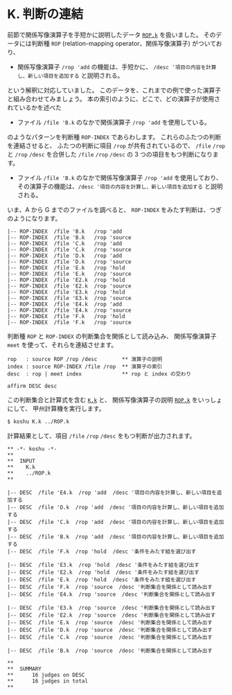 # K. 判断の連結


前節で関係写像演算子を手短かに説明したデータ [`ROP.k`][ROP.k] を扱いました。
そのデータには判断種 `ROP` (relation-mapping operator、関係写像演算子)
がついており、

 - 関係写像演算子 `/rop 'add` の機能は、手短かに、
   `/desc '項目の内容を計算し、新しい項目を追加する` と説明される。

という解釈に対応していました。
このデータを、これまでの例で使った演算子と組み合わせてみましょう。
本の索引のように、どこで、どの演算子が使用されているかを述べた

 - ファイル `/file 'B.k` のなかで関係演算子
   `/rop 'add` を使用している。

のようなパターンを判断種 `ROP-INDEX` であらわします。
これらのふたつの判断を連結させると、
ふたつの判断に項目 `/rop` が共有されているので、
`/file` `/rop` と `/rop` `/desc` を合併した
`/file` `/rop` `/desc` の 3 つの項目をもつ判断になります。

 - ファイル `/file 'B.k` のなかで関係写像演算子 `/rop 'add` を使用しており、
   その演算子の機能は、`/desc '項目の内容を計算し、新しい項目を追加する`
   と説明される。

いま、A から G までのファイルを調べると、
`ROP-INDEX` をみたす判断は、つぎのようになります。

``` text
|-- ROP-INDEX  /file 'B.k   /rop 'add
|-- ROP-INDEX  /file 'B.k   /rop 'source
|-- ROP-INDEX  /file 'C.k   /rop 'add
|-- ROP-INDEX  /file 'C.k   /rop 'source
|-- ROP-INDEX  /file 'D.k   /rop 'add
|-- ROP-INDEX  /file 'D.k   /rop 'source
|-- ROP-INDEX  /file 'E.k   /rop 'hold
|-- ROP-INDEX  /file 'E.k   /rop 'source
|-- ROP-INDEX  /file 'E2.k  /rop 'hold
|-- ROP-INDEX  /file 'E2.k  /rop 'source
|-- ROP-INDEX  /file 'E3.k  /rop 'hold
|-- ROP-INDEX  /file 'E3.k  /rop 'source
|-- ROP-INDEX  /file 'E4.k  /rop 'add
|-- ROP-INDEX  /file 'E4.k  /rop 'source
|-- ROP-INDEX  /file 'F.k   /rop 'hold
|-- ROP-INDEX  /file 'F.k   /rop 'source
```

判断種 `ROP` と `ROP-INDEX` の判断集合を関係として読み込み、
関係写像演算子 `meet` を使って、それらを連結させます。

``` text
rop   : source ROP /rop /desc        ** 演算子の説明
index : source ROP-INDEX /file /rop  ** 演算子の索引
desc  : rop | meet index             ** rop と index の交わり

affirm DESC desc
```

この判断集合と計算式を含む [`K.k`][K.k] と、
関係写像演算子の説明 [`ROP.k`][ROP.k] をいっしょにして、
甲州計算機を実行します。

``` sh
$ koshu K.k ../ROP.k
```

計算結果として、項目 `/file` `/rop` `/desc` をもつ判断が出力されます。

``` text
** -*- koshu -*-
**  
**  INPUT
**    K.k
**    ../ROP.k
**    

|-- DESC  /file 'E4.k  /rop 'add  /desc '項目の内容を計算し、新しい項目を追加する
|-- DESC  /file 'D.k  /rop 'add  /desc '項目の内容を計算し、新しい項目を追加する
|-- DESC  /file 'C.k  /rop 'add  /desc '項目の内容を計算し、新しい項目を追加する
|-- DESC  /file 'B.k  /rop 'add  /desc '項目の内容を計算し、新しい項目を追加する
|-- DESC  /file 'F.k  /rop 'hold  /desc '条件をみたす組を選び出す

|-- DESC  /file 'E3.k  /rop 'hold  /desc '条件をみたす組を選び出す
|-- DESC  /file 'E2.k  /rop 'hold  /desc '条件をみたす組を選び出す
|-- DESC  /file 'E.k  /rop 'hold  /desc '条件をみたす組を選び出す
|-- DESC  /file 'F.k  /rop 'source  /desc '判断集合を関係として読み出す
|-- DESC  /file 'E4.k  /rop 'source  /desc '判断集合を関係として読み出す

|-- DESC  /file 'E3.k  /rop 'source  /desc '判断集合を関係として読み出す
|-- DESC  /file 'E2.k  /rop 'source  /desc '判断集合を関係として読み出す
|-- DESC  /file 'E.k  /rop 'source  /desc '判断集合を関係として読み出す
|-- DESC  /file 'D.k  /rop 'source  /desc '判断集合を関係として読み出す
|-- DESC  /file 'C.k  /rop 'source  /desc '判断集合を関係として読み出す

|-- DESC  /file 'B.k  /rop 'source  /desc '判断集合を関係として読み出す

**  
**  SUMMARY
**      16 judges on DESC
**      16 judges in total
**
```


[K.k]:   https://github.com/seinokatsuhiro/abc-book-of-koshucode/blob/master/draft/section/K/K.k
[ROP.k]: https://github.com/seinokatsuhiro/abc-book-of-koshucode/blob/master/draft/section/ROP.k

